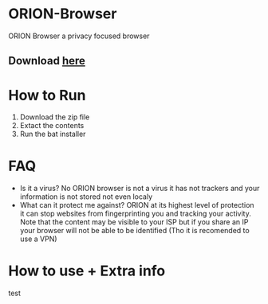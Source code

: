 # ORION-Browser
ORION Browser a privacy focused browser
## Download [here](https://drive.google.com/u/0/uc?id=153-VQPig7ReeU-jUcqKExyQRLc886Lch&export=download&confirm=t&uuid=bfc04bba-1fd5-43e1-8b8f-1c9d117dba3a&at=AHV7M3dS3iBqbeJWmHUdAFEJU1b6:1669982735455)
# How to Run
1. Download the zip file
2. Extact the contents
3. Run the bat installer
# FAQ
- Is it a virus? No ORION browser is not a virus it has not trackers and your information is not stored not even localy
- What can it protect me against? ORION at its highest level of protection it can stop websites from fingerprinting you and tracking your activity. Note that the content may be visible to your ISP but if you share an IP your browser will not be able to be identified (Tho it is recomended to use a VPN)
# How to use + Extra info
test
